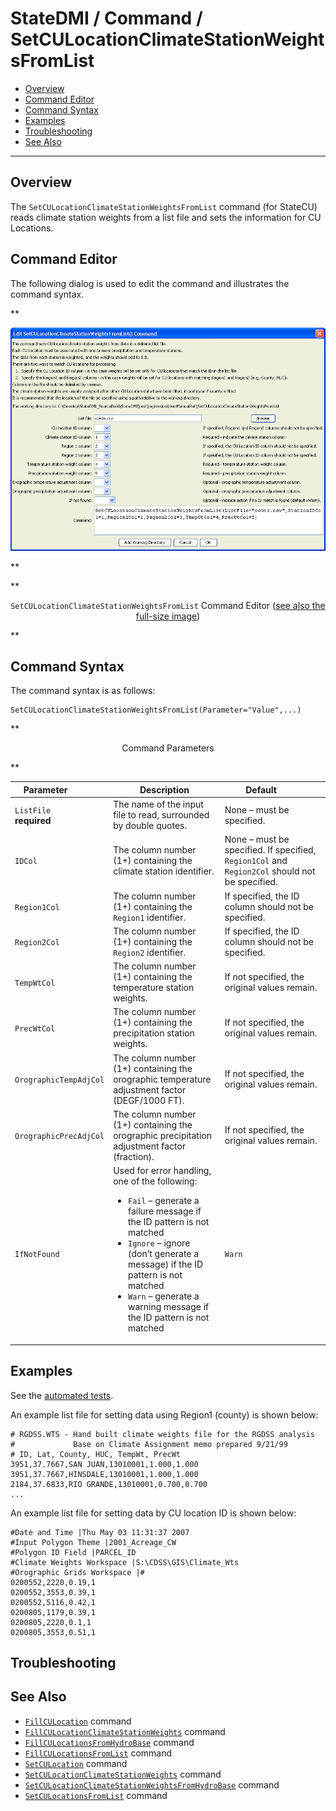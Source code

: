 # StateDMI / Command / SetCULocationClimateStationWeightsFromList #

* [Overview](#overview)
* [Command Editor](#command-editor)
* [Command Syntax](#command-syntax)
* [Examples](#examples)
* [Troubleshooting](#troubleshooting)
* [See Also](#see-also)

-------------------------

## Overview ##

The `SetCULocationClimateStationWeightsFromList` command (for StateCU)
reads climate station weights from a list file and sets the information for CU Locations.

## Command Editor ##

The following dialog is used to edit the command and illustrates the command syntax.

**<p style="text-align: center;">
![SetCULocationClimateStationWeightsFromList](SetCULocationClimateStationWeightsFromList.png)
</p>**

**<p style="text-align: center;">
`SetCULocationClimateStationWeightsFromList` Command Editor (<a href="../SetCULocationClimateStationWeightsFromList.png">see also the full-size image</a>)
</p>**

## Command Syntax ##

The command syntax is as follows:

```text
SetCULocationClimateStationWeightsFromList(Parameter="Value",...)
```
**<p style="text-align: center;">
Command Parameters
</p>**

| **Parameter**&nbsp;&nbsp;&nbsp;&nbsp;&nbsp;&nbsp;&nbsp;&nbsp;&nbsp;&nbsp;&nbsp;&nbsp; | **Description** | **Default**&nbsp;&nbsp;&nbsp;&nbsp;&nbsp;&nbsp;&nbsp;&nbsp;&nbsp;&nbsp; |
| --------------|-----------------|----------------- |
| `ListFile`<br>**required** | The name of the input file to read, surrounded by double quotes. | None – must be specified. |
| `IDCol` | The column number (1+) containing the climate station identifier. | None – must be specified.  If specified, `Region1Col` and `Region2Col` should not be specified. |
| `Region1Col` | The column number (1+) containing the `Region1` identifier. | If specified, the ID column should not be specified. |
| `Region2Col` | The column number (1+) containing the `Region2` identifier. | If specified, the ID column should not be specified. |
| `TempWtCol` | The column number (1+) containing the temperature station weights.| If not specified, the original values remain. |
| `PrecWtCol` | The column number (1+) containing the precipitation station weights.| If not specified, the original values remain. |
| `OrographicTempAdjCol` | The column number (1+) containing the orographic temperature adjustment factor (DEGF/1000 FT).| If not specified, the original values remain. |
| `OrographicPrecAdjCol` | The column number (1+) containing the orographic precipitation adjustment factor (fraction).| If not specified, the original values remain. |
| `IfNotFound` | Used for error handling, one of the following:<ul><li>`Fail` – generate a failure message if the ID pattern is not matched</li><li>`Ignore` – ignore (don’t generate a message) if the ID pattern is not matched</li><li>`Warn` – generate a warning message if the ID pattern is not matched</li></ul> | `Warn` |

## Examples ##

See the [automated tests](https://github.com/OpenCDSS/cdss-app-statedmi-test/tree/master/test/regression/commands/SetCULocationClimateStationWeightsFromList).

An example list file for setting data using Region1 (county) is shown below:

```
# RGDSS.WTS - Hand built climate weights file for the RGDSS analysis
#             Base on Climate Assignment memo prepared 9/21/99
# ID, Lat, County, HUC, TempWt, PrecWt
3951,37.7667,SAN JUAN,13010001,1.000,1.000
3951,37.7667,HINSDALE,13010001,1.000,1.000
2184,37.6833,RIO GRANDE,13010001,0.700,0.700
...
```

An example list file for setting data by CU location ID is shown below:

```
#Date and Time |Thu May 03 11:31:37 2007
#Input Polygon Theme |2001_Acreage_CW
#Polygon ID Field |PARCEL_ID
#Climate Weights Workspace |S:\CDSS\GIS\Climate_Wts
#Orographic Grids Workspace |#
0200552,2220,0.19,1
0200552,3553,0.39,1
0200552,5116,0.42,1
0200805,1179,0.39,1
0200805,2220,0.1,1
0200805,3553,0.51,1
```

## Troubleshooting ##

## See Also ##

* [`FillCULocation`](../FillCULocation/FillCULocation.md) command
* [`FillCULocationClimateStationWeights`](../FillCULocationClimateStationWeights/FillCULocationClimateStationWeights.md) command
* [`FillCULocationsFromHydroBase`](../FillCULocationsFromHydroBase/FillCULocationsFromHydroBase.md) command
* [`FillCULocationsFromList`](../FillCULocationsFromList/FillCULocationsFromList.md) command
* [`SetCULocation`](../SetCULocation/SetCULocation.md) command
* [`SetCULocationClimateStationWeights`](../SetCULocationClimateStationWeights/SetCULocationClimateStationWeights.md) command
* [`SetCULocationClimateStationWeightsFromHydroBase`](../SetCULocationClimateStationWeightsFromHydroBase/SetCULocationClimateStationWeightsFromHydroBase.md) command
* [`SetCULocationsFromList`](../SetCULocationsFromList/SetCULocationsFromList.md) command
